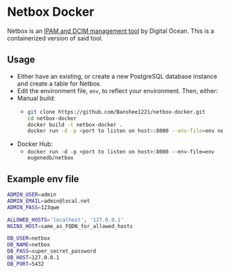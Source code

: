 # Netbox Docker

Netbox is an [IPAM and DCIM management tool](https://github.com/digitalocean/netbox) by Digital Ocean. This is a containerized version of said tool.

## Usage

- Either have an existing, or create a new PostgreSQL database instance and create a table for Netbox.
- Edit the environment file, `env`, to reflect your environment.
Then, either:
- Manual build:
  - ```bash
    git clone https://github.com/Banshee1221/netbox-docker.git
    cd netbox-docker
    docker build -t netbox-docker .
    docker run -d -p <port to listen on host>:8000 --env-file=env netbox-docker
    ```
- Docker Hub:
  - `docker run -d -p <port to listen on host>:8000 --env-file=env eugenedb/netbox`

## Example env file

```bash
ADMIN_USER=admin
ADMIN_EMAIL=admin@local.net
ADMIN_PASS=123qwe

ALLOWED_HOSTS='localhost', '127.0.0.1'
NGINX_HOST=same_as_FQDN_for_allowed_hosts

DB_USER=netbox
DB_NAME=netbox
DB_PASS=super_secret_password
DB_HOST=127.0.0.1
DB_PORT=5432
```
